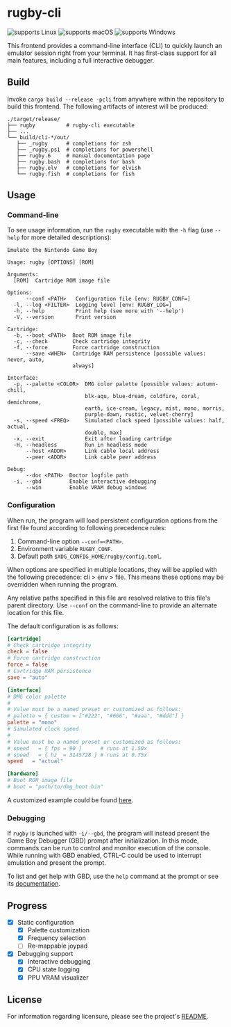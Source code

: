 # rugby-cli

![supports Linux][nix.badge]
![supports macOS][mac.badge]
![supports Windows][win.badge]

This frontend provides a command-line interface (CLI) to quickly launch an
emulator session right from your terminal. It has first-class support for all
main features, including a full interactive debugger.

## Build

Invoke `cargo build --release -pcli` from anywhere within the repository to
build this frontend. The following artifacts of interest will be produced:

```
./target/release/
├── rugby          # rugby-cli executable
├── ...
└── build/cli-*/out/
   ├── _rugby      # completions for zsh
   ├── _rugby.ps1  # completions for powershell
   ├── rugby.6     # manual documentation page
   ├── rugby.bash  # completions for bash
   ├── rugby.elv   # completions for elvish
   └── rugby.fish  # completions for fish
```

## Usage

### Command-line

To see usage information, run the `rugby` executable with the `-h` flag (use
`--help` for more detailed descriptions):

```
Emulate the Nintendo Game Boy

Usage: rugby [OPTIONS] [ROM]

Arguments:
  [ROM]  Cartridge ROM image file

Options:
      --conf <PATH>   Configuration file [env: RUGBY_CONF=]
  -l, --log <FILTER>  Logging level [env: RUGBY_LOG=]
  -h, --help          Print help (see more with '--help')
  -V, --version       Print version

Cartridge:
  -b, --boot <PATH>  Boot ROM image file
  -c, --check        Check cartridge integrity
  -f, --force        Force cartridge construction
      --save <WHEN>  Cartridge RAM persistence [possible values: never, auto,
                     always]

Interface:
  -p, --palette <COLOR>  DMG color palette [possible values: autumn-chill,
                         blk-aqu, blue-dream, coldfire, coral, demichrome,
                         earth, ice-cream, legacy, mist, mono, morris,
                         purple-dawn, rustic, velvet-cherry]
  -s, --speed <FREQ>     Simulated clock speed [possible values: half, actual,
                         double, max]
  -x, --exit             Exit after loading cartridge
  -H, --headless         Run in headless mode
      --host <ADDR>      Link cable local address
      --peer <ADDR>      Link cable peer address

Debug:
      --doc <PATH>  Doctor logfile path
  -i, --gbd         Enable interactive debugging
      --win         Enable VRAM debug windows
```

### Configuration

When run, the program will load persistent configuration options from the first
file found according to following precedence rules:
1. Command-line option `--conf=<PATH>`.
1. Environment variable `RUGBY_CONF`.
1. Default path `$XDG_CONFIG_HOME/rugby/config.toml`.

When options are specified in multiple locations, they will be applied with the
following precedence: cli > env > file. This means these options may be
overridden when running the program.

Any relative paths specified in this file are resolved relative to this file's
parent directory. Use `--conf` on the command-line to provide an alternate
location for this file.

The default configuration is as follows:

```toml
[cartridge]
# Check cartridge integrity
check = false
# Force cartridge construction
force = false
# Cartridge RAM persistence
save = "auto"

[interface]
# DMG color palette
#
# Value must be a named preset or customized as follows:
# palette = { custom = ["#222", "#666", "#aaa", "#ddd"] }
palette = "mono"
# Simulated clock speed
#
# Value must be a named preset or customized as follows:
# speed   = { fps = 90 }      # runs at 1.50x
# speed   = { hz  = 3145728 } # runs at 0.75x
speed   = "actual"

[hardware]
# Boot ROM image file
# boot = "path/to/dmg_boot.bin"
```

A customized example could be found [here][config].

### Debugging

If `rugby` is launched with `-i/--gbd`, the program will instead present the
Game Boy Debugger (GBD) prompt after initialization. In this mode, commands can
be run to control and monitor execution of the console. While running with GBD
enabled, CTRL-C could be used to interrupt emulation and present the prompt.

To list and get help with GBD, use the `help` command at the prompt or see its
[documentation](/gbd/README.md).

## Progress

- [x] Static configuration
  - [x] Palette customization
  - [x] Frequency selection
  - [ ] Re-mappable joypad
- [x] Debugging support
  - [x] Interactive debugging
  - [x] CPU state logging
  - [x] PPU VRAM visualizer

## License

For information regarding licensure, please see the project's [README][license].

<!--
  Reference-style links
-->

<!-- Badges -->
[mac.badge]: https://img.shields.io/badge/macOS-000?logo=apple&logoColor=fff
[nix.badge]: https://img.shields.io/badge/Linux-FCC624?logo=linux&logoColor=000
[win.badge]: https://img.shields.io/badge/Windows-0078D4?logo=windows&logoColor=fff

<!-- Usage -->
[config]:  ./docs/config.toml

<!-- License -->
[license]: /README.md#license
